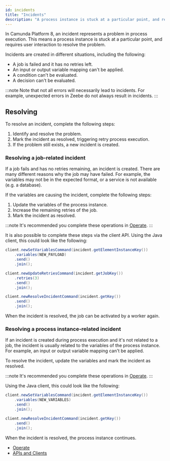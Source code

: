 ```yaml
---
id: incidents
title: "Incidents"
description: "A process instance is stuck at a particular point, and requires user interaction to resolve the problem."
---
```


In Camunda Platform 8, an incident represents a problem in process execution. This means a process instance is stuck at a particular point, and requires user interaction to resolve the problem.

Incidents are created in different situations, including the following:

- A job is failed and it has no retries left.
- An input or output variable mapping can't be applied.
- A condition can't be evaluated.
- A decision can't be evaluated.

:::note
Note that not all errors will necessarily lead to incidents. For example, unexpected errors in Zeebe do not always result in incidents.
:::

## Resolving

To resolve an incident, complete the following steps:

1. Identify and resolve the problem.
2. Mark the incident as resolved, triggering retry process execution.
3. If the problem still exists, a new incident is created.

### Resolving a job-related incident

If a job fails and has no retries remaining, an incident is created. There are many different reasons why the job may have failed. For example, the variables may not be in the expected format, or a service is not available (e.g. a database).

If the variables are causing the incident, complete the following steps:

1. Update the variables of the process instance.
2. Increase the remaining retries of the job.
3. Mark the incident as resolved.

:::note
It's recommended you complete these operations in [Operate](/components/operate/operate-introduction.md).
:::

It is also possible to complete these steps via the client API. Using the Java client, this could look like the following:

```java
client.newSetVariablesCommand(incident.getElementInstanceKey())
    .variables(NEW_PAYLOAD)
    .send()
    .join();

client.newUpdateRetriesCommand(incident.getJobKey())
    .retries(3)
    .send()
    .join();

client.newResolveIncidentCommand(incident.getKey())
    .send()
    .join();
```

When the incident is resolved, the job can be activated by a worker again.

### Resolving a process instance-related incident

If an incident is created during process execution and it's not related to a job, the incident is usually related to the variables of the process instance. For example, an input or output variable mapping can't be applied.

To resolve the incident, update the variables and mark the incident as resolved.

:::note
It's recommended you complete these operations in [Operate](/components/operate/operate-introduction.md).
:::

Using the Java client, this could look like the following:

```java
client.newSetVariablesCommand(incident.getElementInstanceKey())
    .variables(NEW_VARIABLES)
    .send()
    .join();

client.newResolveIncidentCommand(incident.getKey())
    .send()
    .join();
```

When the incident is resolved, the process instance continues.

- [Operate](/components/operate/operate-introduction.md)
- [APIs and Clients](/apis-tools/working-with-apis-tools.md)
